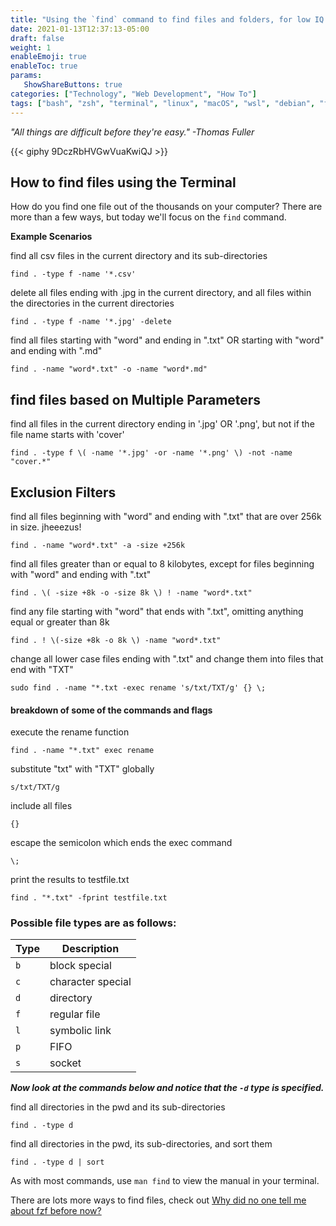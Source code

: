 ```yaml
---
title: "Using the `find` command to find files and folders, for low IQ individuals"
date: 2021-01-13T12:37:13-05:00
draft: false
weight: 1
enableEmoji: true
enableToc: true
params:
   ShowShareButtons: true
categories: ["Technology", "Web Development", "How To"]
tags: ["bash", "zsh", "terminal", "linux", "macOS", "wsl", "debian", "find", "terminal commands", "programming", "how-to", "learn to code", "self-taught", "autodidact", "web development", "system admin", "fzf", "jdupes", "alan resnick", "put it on your desktop"]
---
```



<!--![img](https://external-content.duckduckgo.com/iu/?u=https%3A%2F%2Ftse1.mm.bing.net%2Fth%3Fid%3DOIP.QQIFwj8TNOIBTR367L92fQHaFi%26pid%3DApi&f=1)
-->
*"All things are difficult before they're easy." -Thomas Fuller*


{{< giphy 9DczRbHVGwVuaKwiQJ >}}

## How to find files using the Terminal

How do you find one file out of the thousands on your computer?
There are more than a few ways, but today we'll focus on the `find` command.

**Example Scenarios**

find all csv files in the current directory and its sub-directories
```
find . -type f -name '*.csv'
```

delete all files ending with .jpg in the current directory, and all files within the directories in the current directories
```
find . -type f -name '*.jpg' -delete
```

find all files starting with "word" and ending in ".txt" OR starting with "word" and ending with ".md"
```
find . -name "word*.txt" -o -name "word*.md"
```

## find files based on Multiple Parameters

find all files in the current directory ending in '.jpg' OR '.png', but not if the file name starts with 'cover'
```
find . -type f \( -name '*.jpg' -or -name '*.png' \) -not -name "cover.*"
```

## Exclusion Filters
find all files beginning with "word" and ending with ".txt" that are over 256k in size. jheeezus!
```
find . -name "word*.txt" -a -size +256k
```

 find all files greater than or equal to 8 kilobytes, except for files beginning with "word" and ending with ".txt"
```
find . \( -size +8k -o -size 8k \) ! -name "word*.txt"
```
find any file starting with "word" that ends with ".txt", omitting anything equal or greater than 8k
```
find . ! \(-size +8k -o 8k \) -name "word*.txt"
```

change all lower case files ending with ".txt" and change them into files that end with "TXT"
```
sudo find . -name "*.txt -exec rename 's/txt/TXT/g' {} \;
```

#### breakdown of some of the commands and flags

execute the rename function
```
find . -name "*.txt" exec rename
```
substitute "txt" with "TXT" globally
```
s/txt/TXT/g
``` 
include all files
```
{}
```
escape the semicolon which ends the exec command
```
\;
```

print the results to testfile.txt
```
find . "*.txt" -fprint testfile.txt
```

### Possible file types are as follows:

| Type | Description |
|--|--|
| `b` | block special |
|`c`| character special |
| `d` | directory |
|`f`| regular file|
|`l` |symbolic link|
|`p`| FIFO|
|`s` |socket|

***Now look at the commands below and notice that the `-d` type is specified.***

find all directories in the pwd and its sub-directories
```
find . -type d
``` 

find all directories in the pwd, its sub-directories, and sort them
```
find . -type d | sort
``` 

As with most commands, use `man find` to view the manual in your terminal.

There are lots more ways to find files, check out [Why did no one tell me about fzf before now?](/posts/notes/note.fzf/)

